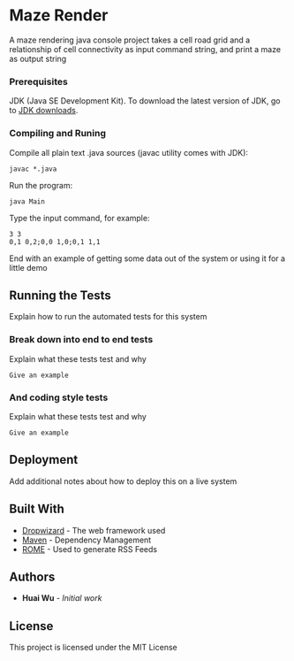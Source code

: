 # Maze Render

A maze rendering java console project takes a cell road grid and a relationship of cell connectivity as input command string, and print a maze as output string 

### Prerequisites

JDK (Java SE Development Kit). To download the latest version of JDK, go to [JDK downloads](http://www.oracle.com/technetwork/java/javase/downloads/index-jsp-138363.html#javasejdk).

### Compiling and Runing

Compile all plain text .java sources (javac utility comes with JDK):

```
javac *.java
```

Run the program:

```
java Main
```

Type the input command, for example:

```
3 3
0,1 0,2;0,0 1,0;0,1 1,1
```
End with an example of getting some data out of the system or using it for a little demo

## Running the Tests

Explain how to run the automated tests for this system

### Break down into end to end tests

Explain what these tests test and why

```
Give an example
```

### And coding style tests

Explain what these tests test and why

```
Give an example
```

## Deployment

Add additional notes about how to deploy this on a live system

## Built With

* [Dropwizard](http://www.dropwizard.io/1.0.2/docs/) - The web framework used
* [Maven](https://maven.apache.org/) - Dependency Management
* [ROME](https://rometools.github.io/rome/) - Used to generate RSS Feeds


## Authors

* **Huai Wu** - *Initial work* 

## License

This project is licensed under the MIT License
